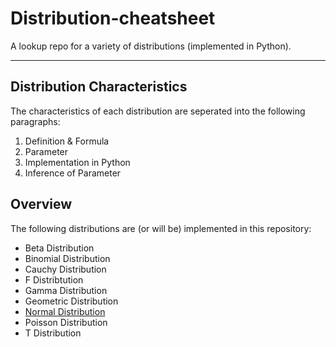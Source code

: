 # Distribution-cheatsheet
A lookup repo for a variety of distributions (implemented in Python).
***

## Distribution Characteristics
The characteristics of each distribution are seperated into the following paragraphs:
1. Definition & Formula
2. Parameter
3. Implementation in Python
4. Inference of Parameter

## Overview
The following distributions are (or will be) implemented in this repository:
- Beta Distribution
- Binomial Distribution
- Cauchy Distribution
- F Distribtution
- Gamma Distribution
- Geometric Distribution
- [Normal Distribution](https://github.com/jgoerner/distribution-cheatsheet/blob/master/Normal%20Distribution.ipynb)
- Poisson Distribution
- T Distribution
